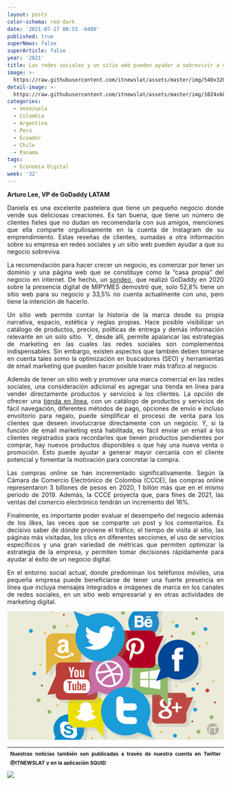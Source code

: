 ```yaml
---
layout: posts
color-schema: red-dark
date: '2021-07-27 08:55 -0400'
published: true
superNews: false
superArticle: false
year: '2021'
title: Las redes sociales y un sitio web pueden ayudar a sobrevivir a un negocio
image: >-
  https://raw.githubusercontent.com/itnewslat/assets/master/img/540x320/RedesSociales-p.jpg
detail-image: >-
  https://raw.githubusercontent.com/itnewslat/assets/master/img/1024x680/RedesSociales-g.jpg
categories:
  - Venezuela
  - Colombia
  - Argentina
  - Perú
  - Ecuador
  - Chile
  - Panama
tags:
  - Economía Digital
week: '32'
---
```

<p style="text-align: justify;"><strong>Arturo Lee, VP de GoDaddy LATAM</strong></p>
<p style="text-align: justify;">Daniela es una excelente pastelera que tiene un pequeño negocio donde vende sus deliciosas creaciones. Es tan buena, que tiene un número de clientes fieles que no dudan en recomendarla con sus amigos, menciones que ella comparte orgullosamente en la cuenta de Instagram de su emprendimiento. Estas reseñas de clientes, sumadas a otra información sobre su empresa en redes sociales y un sitio web pueden ayudar a que su negocio sobreviva.</p>
<p style="text-align: justify;">La recomendación para hacer crecer un negocio, es comenzar por tener un dominio y una página web que se constituye como la “casa propia” del negocio en internet. De hecho, un <a href="https://co.godaddy.com/blog/wp-content/uploads/GoDaddy-Informe-Mipymes-Colombia-2020.pdf">sondeo </a> que realizó GoDaddy en 2020 sobre la presencia digital de MIPYMES demostró que, solo 52,8% tiene un sitio web para su negocio y 33,5% no cuenta actualmente con uno, pero tiene la intención de hacerlo.</p>
<p style="text-align: justify;">Un sitio web permite contar la historia de la marca desde su propia narrativa, espacio, estética y reglas propias. Hace posible visibilizar un catálogo de productos, precios, políticas de entrega y demás información relevante en un solo sitio.  Y, desde allí, permite apalancar las estrategias de marketing en las cuales las redes sociales son complementos indispensables. Sin embargo, existen aspectos que también deben tomarse en cuenta tales somo la optimización en buscadores (SEO) y herramientas de email marketing que pueden hacer posible traer más tráfico al negocio.</p>
<p style="text-align: justify;">Además de tener un sitio web y promover una marca comercial en las redes sociales, una consideración adicional es agregar una tienda en línea para vender directamente productos y servicios a los clientes. La opción de ofrecer una <a href="https://co.godaddy.com/websites/online-store">tienda en línea</a>, con un catálogo de productos y servicios de fácil navegación, diferentes métodos de pago, opciones de envío e incluso envoltorio para regalo, puede simplificar el proceso de venta para los clientes que deseen involucrarse directamente con un negocio. Y, si la función de email marketing está habilitada, es fácil enviar un email a los clientes registrados para recordarles que tienen productos pendientes por comprar, hay nuevos productos disponibles o que hay una nueva venta o promoción. Esto puede ayudar a generar mayor cercanía con el cliente potencial y fomentar la motivación para concretar la compra.</p>
<p style="text-align: justify;">Las compras online se han incrementado significativamente. Según la Cámara de Comercio Electrónico de Colombia (CCCE), las compras online representaron 3 billones de pesos en 2020, 1 billón más que en el mismo periodo de 2019. Además, la CCCE proyecta que, para fines de 2021, las ventas del comercio electrónico tendrán un incremento del 16%.</p>
<p style="text-align: justify;">Finalmente, es importante poder evaluar el desempeño del negocio además de los <em>likes</em>, las veces que se comparte un post y los comentarios. Es decisivo saber de dónde proviene el tráfico, el tiempo de visita al sitio, las páginas más visitadas, los clics en diferentes secciones, el uso de servicios específicos y una gran variedad de métricas que permiten optimizar la estrategia de la empresa, y permiten tomar decisiones rápidamente para ayudar al éxito de un negocio digital.</p>
<p style="text-align: justify;">En el entorno social actual, donde predominan los teléfonos móviles, una pequeña empresa puede beneficiarse de tener una fuerte presencia en línea que incluya mensajes integrados e imágenes de marca en los canales de redes sociales, en un sitio web empresarial y en otras actividades de marketing digital.</p>

![](https://raw.githubusercontent.com/itnewslat/assets/master/img/540x320/RedesSociales-p.jpg)

<table style="height: 42px;" width="569">
<tbody>
<tr>
<td style="text-align: justify;"><sub><strong>Nuestras noticias también son publicadas a través de nuestra cuenta en Twitter <a href="https://twitter.com/itnewslat?lang=es">@ITNEWSLAT</a> y en la aplicación <a href="https://squidapp.co/en/">SQUID</a></strong></sub></td>
</tr>
</tbody>
</table>

<img src="https://tracker.metricool.com/c3po.jpg?hash=56f88a41e39ab42c063cc51676587a04"/>
